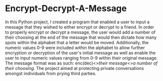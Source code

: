 # Encrypt-Decrypt-A-Message
In this Python project, I created a program that enabled a user to input a message that they wished to either encrypt or decrypt to a friend. 
In order to properly encrypt or decrypt a message, the user would add a number of their choosing at the end of the message that would then dictate how many spots within the alphabet that a letter would be moved. 
Additionally, the numeric values 0-9 were included within the alphabet to allow further encryption or decryption of the user's initial message as well as enable the user to input numeric values ranging from 0-9 within their original message. 
The message format was as such: enc(dec)<>*their message*<>*a number of their choosing*. 
The project aimed at protecting private conversations amongst individuals from prying third parties.
